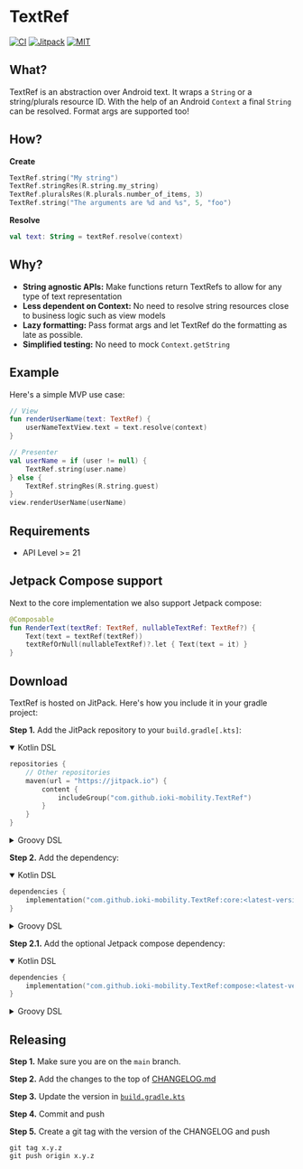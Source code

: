 # TextRef

[![CI](https://github.com/ioki-mobility/TextRef/actions/workflows/test-lib.yml/badge.svg)](https://github.com/ioki-mobility/TextRef/actions/workflows/test-lib.yml)
[![Jitpack](https://jitpack.io/v/ioki-mobility/TextRef.svg)](https://jitpack.io/#ioki-mobility/TextRef)
[![MIT](https://img.shields.io/badge/license-MIT-blue.svg)](https://github.com/ioki-mobility/TextRef/blob/master/LICENSE.md)

## What?

TextRef is an abstraction over Android text. It wraps a `String` or a string/plurals resource ID.
With the help of an Android `Context` a final `String` can be resolved. Format args are supported too!

## How?

**Create**
```kotlin
TextRef.string("My string")
TextRef.stringRes(R.string.my_string)
TextRef.pluralsRes(R.plurals.number_of_items, 3)
TextRef.string("The arguments are %d and %s", 5, "foo")
```

**Resolve**
```kotlin
val text: String = textRef.resolve(context)
```

## Why?

* **String agnostic APIs:** Make functions return TextRefs to allow for any type of text representation
* **Less dependent on Context:** No need to resolve string resources close to business logic such as view models
* **Lazy formatting:** Pass format args and let TextRef do the formatting as late as possible.
* **Simplified testing:** No need to mock `Context.getString`

## Example

Here's a simple MVP use case:

```kotlin
// View
fun renderUserName(text: TextRef) {
    userNameTextView.text = text.resolve(context)
}

// Presenter
val userName = if (user != null) {
    TextRef.string(user.name)
} else {
    TextRef.stringRes(R.string.guest)
}
view.renderUserName(userName)
```

## Requirements

* API Level >= 21

## Jetpack Compose support

Next to the core implementation we also support Jetpack compose:

```kotlin
@Composable
fun RenderText(textRef: TextRef, nullableTextRef: TextRef?) {
    Text(text = textRef(textRef))
    textRefOrNull(nullableTextRef)?.let { Text(text = it) }
}
```

## Download

TextRef is hosted on JitPack. Here's how you include it in your gradle project:

**Step 1.** Add the JitPack repository to your `build.gradle[.kts]`:

<details open>

<summary>Kotlin DSL</summary>

```kotlin
repositories {
    // Other repositories
    maven(url = "https://jitpack.io") {
        content {
            includeGroup("com.github.ioki-mobility.TextRef")
        }
    }
}
```

</details>

<details>

<summary>Groovy DSL</summary>

```groovy
repositories {
    // Other repositories
    maven {
        url 'https://jitpack.io'
        content {
            includeGroup('com.github.ioki-mobility.TextRef')
        }
    }
}
```

</details>

**Step 2.** Add the dependency:

<details open>

<summary>Kotlin DSL</summary>

```kotlin
dependencies {
    implementation("com.github.ioki-mobility.TextRef:core:<latest-version>")
}
```

</details>

<details>

<summary>Groovy DSL</summary>

```groovy
dependencies {
    implementation 'com.github.ioki-mobility.TextRef:core:<latest-version>'
}
```

</details>

**Step 2.1.** Add the optional Jetpack compose dependency:

<details open>

<summary>Kotlin DSL</summary>

```kotlin
dependencies {
    implementation("com.github.ioki-mobility.TextRef:compose:<latest-version>")
}
```

</details>

<details>

<summary>Groovy DSL</summary>

```groovy
dependencies {
    implementation 'com.github.ioki-mobility.TextRef:compose:<latest-version>'
}
```

</details>

## Releasing

**Step 1.** Make sure you are on the `main` branch.

**Step 2.** Add the changes to the top of [CHANGELOG.md](CHANGELOG.md)

**Step 3.** Update the version in [`build.gradle.kts`](build.gradle.kts)

**Step 4.** Commit and push

**Step 5.** Create a git tag with the version of the CHANGELOG and push

```
git tag x.y.z
git push origin x.y.z
```
